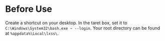# Before Use
Create a shortcut on your desktop. In the taret box, set it to `C:\Windows\System32\bash.exe ~ --login`.
Your root directory can be found at `%appdata%\Local\lxss\`.
